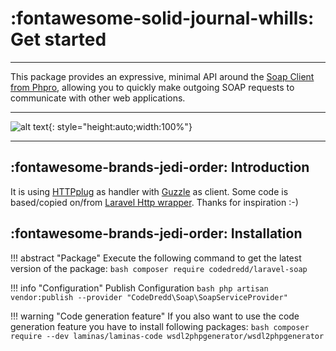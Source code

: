 # :fontawesome-solid-journal-whills: **Get started**

---
This package provides an expressive, minimal API around the [Soap Client from Phpro](https://github.com/phpro/soap-client), allowing you to quickly make outgoing SOAP requests to communicate with other web applications.

---
![alt text](https://www.netways.de/wp-content/uploads/2009/12/6a00d8341d3df553ef012875f312f9970c-800wi.jpg "Laravel Soap"){: style="height:auto;width:100%"}

---
## :fontawesome-brands-jedi-order: **Introduction**

It is using [HTTPplug](http://httplug.io/) as handler with [Guzzle](https://github.com/php-http/guzzle6-adapter) as client.
Some code is based/copied on/from [Laravel Http wrapper](https://github.com/illuminate/http). Thanks for inspiration :-)

## :fontawesome-brands-jedi-order: **Installation**

!!! abstract "Package"
    Execute the following command to get the latest version of the package:
    ````bash
    composer require codedredd/laravel-soap
    ````

!!! info "Configuration"
    Publish Configuration
    ```bash
    php artisan vendor:publish --provider "CodeDredd\Soap\SoapServiceProvider"
    ```

!!! warning "Code generation feature"
    If you also want to use the code generation feature you have to install following packages:
    ````bash
    composer require --dev laminas/laminas-code wsdl2phpgenerator/wsdl2phpgenerator
    ````
